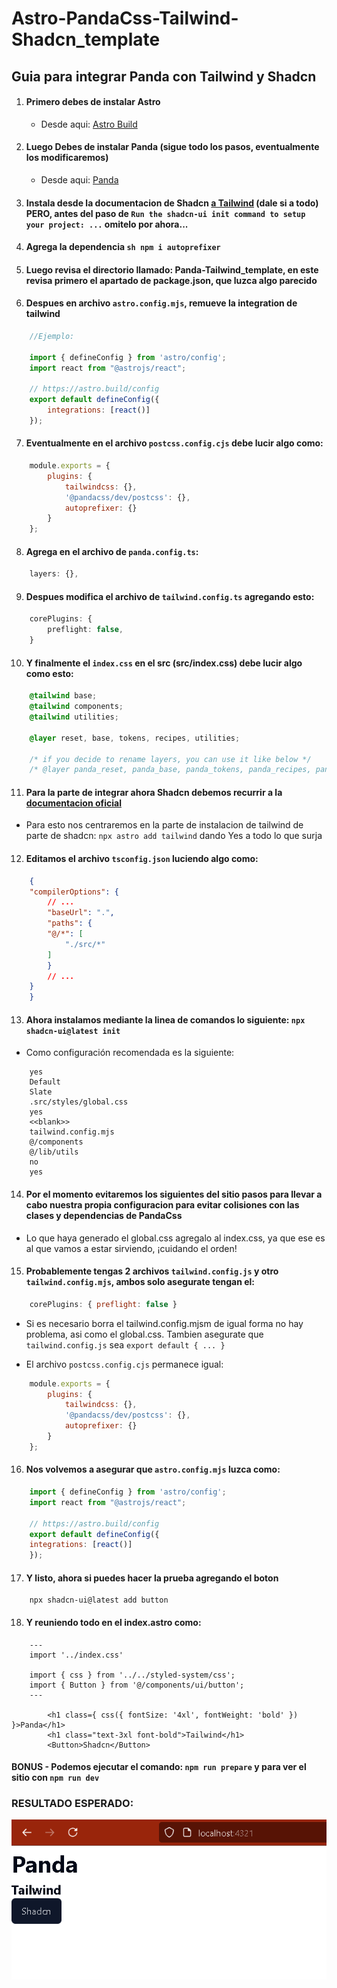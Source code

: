 # Astro-PandaCss-Tailwind-Shadcn_template

## Guia para integrar Panda con Tailwind y Shadcn

1. #### Primero debes de instalar Astro
    - Desde aqui: [Astro Build](https://docs.astro.build/en/install-and-setup/#start-a-new-project)

2. #### Luego Debes de instalar Panda (sigue todo los pasos, eventualmente los modificaremos)
    -  Desde aqui: [Panda](https://panda-css.com/docs/installation/astro#install-panda)

3. #### Instala desde la documentacion de Shadcn [a Tailwind](https://ui.shadcn.com/docs/installation/astro) (dale si a todo) **PERO**, antes del paso de ```Run the shadcn-ui init command to setup your project: ...``` omitelo por ahora...

4. #### Agrega la dependencia ```sh npm i autoprefixer```

5. #### Luego revisa el directorio llamado: Panda-Tailwind_template, en este revisa primero el apartado de package.json, que luzca algo parecido

6. #### Despues en archivo ```astro.config.mjs```, remueve la integration de tailwind

```mjs
    //Ejemplo:

    import { defineConfig } from 'astro/config';
    import react from "@astrojs/react";

    // https://astro.build/config
    export default defineConfig({
        integrations: [react()]
    });
```


7. #### Eventualmente en el archivo ```postcss.config.cjs``` debe lucir algo como:
```cjs
    module.exports = {
        plugins: {
            tailwindcss: {},
            '@pandacss/dev/postcss': {},
            autoprefixer: {}
	    }
    };
```

8. #### Agrega en el archivo de ```panda.config.ts```:

```ts
	layers: {},
```


9. #### Despues modifica el archivo de ```tailwind.config.ts``` agregando esto:

```ts
	corePlugins: {
		preflight: false,
	}
```


10. #### Y finalmente el ```index.css``` en el src (**src/index.css**) debe lucir algo como esto:

```css
    @tailwind base;
    @tailwind components;
    @tailwind utilities;

    @layer reset, base, tokens, recipes, utilities;

    /* if you decide to rename layers, you can use it like below */
    /* @layer panda_reset, panda_base, panda_tokens, panda_recipes, panda_utilities; */
```

11. #### Para la parte de integrar ahora Shadcn debemos recurrir a la [documentacion oficial](https://ui.shadcn.com/docs/installation/astro)

- Para esto nos centraremos en la parte de instalacion de tailwind de parte de shadcn:
```npx astro add tailwind``` dando Yes a todo lo que surja

12. #### Editamos el archivo ```tsconfig.json``` luciendo algo como:

```json
    {
    "compilerOptions": {
        // ...
        "baseUrl": ".",
        "paths": {
        "@/*": [
            "./src/*"
        ]
        }
        // ...
    }
    }
```

13. #### Ahora instalamos mediante la linea de comandos lo siguiente: ```npx shadcn-ui@latest init```

- Como configuración recomendada es la siguiente:
```shell
    yes
    Default
    Slate
    .src/styles/global.css
    yes
    <<blank>>
    tailwind.config.mjs
    @/components
    @/lib/utils
    no
    yes
```

14. #### Por el momento evitaremos los siguientes del sitio pasos para llevar a cabo nuestra propia configuracion para evitar colisiones con las clases y dependencias de PandaCss

- Lo que haya generado el global.css agregalo al index.css, ya que ese es al que vamos a estar sirviendo, ¡cuidando el orden!

15. #### Probablemente tengas 2 archivos ```tailwind.config.js``` y otro ```tailwind.config.mjs```, ambos solo asegurate tengan el:

```js
    corePlugins: { preflight: false }
```

- Si es necesario borra el tailwind.config.mjsm de igual forma no hay problema, asi como el global.css. Tambien asegurate que ```tailwind.config.js``` sea ```export default { ... }```

- El archivo ```postcss.config.cjs``` permanece igual:
```js
    module.exports = {
        plugins: {
            tailwindcss: {},
            '@pandacss/dev/postcss': {},
            autoprefixer: {}
        }
    };
```

16. #### Nos volvemos a asegurar que ```astro.config.mjs``` luzca como:

```js
    import { defineConfig } from 'astro/config';
    import react from "@astrojs/react";

    // https://astro.build/config
    export default defineConfig({
    integrations: [react()]
    });
```

17. #### Y listo, ahora si puedes hacer la prueba agregando el boton

```shell 
    npx shadcn-ui@latest add button
```

18. #### Y reuniendo todo en el index.astro como:

```tsx
    ---
    import '../index.css'

    import { css } from '../../styled-system/css';
    import { Button } from '@/components/ui/button';
    ---

        <h1 class={ css({ fontSize: '4xl', fontWeight: 'bold' }) }>Panda</h1>
        <h1 class="text-3xl font-bold">Tailwind</h1>
        <Button>Shadcn</Button>
```

#### BONUS - Podemos ejecutar el comando: ``` npm run prepare ``` y para ver el sitio con ``` npm run dev ```

### RESULTADO ESPERADO: 
![imagen resultado](/public/resultado.png)